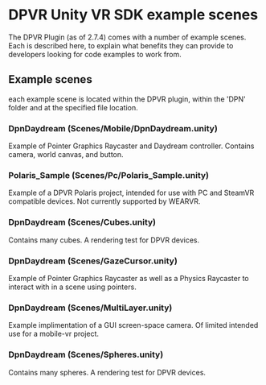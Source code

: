 
# DPVR Unity VR SDK example scenes

The DPVR Plugin (as of 2.7.4) comes with a number of example scenes. Each is described here, to explain what benefits they can provide to developers looking for code examples to work from.

## Example scenes

each example scene is located within the DPVR plugin, within the 'DPN' folder and at the specified file location.

### DpnDaydream (Scenes/Mobile/DpnDaydream.unity)
Example of Pointer Graphics Raycaster and Daydream controller.
Contains camera, world canvas, and button.

### Polaris_Sample (Scenes/Pc/Polaris_Sample.unity)
Example of a DPVR Polaris project, intended for use with PC and SteamVR compatible devices. Not currently supported by WEARVR.

### DpnDaydream (Scenes/Cubes.unity)
Contains many cubes. A rendering test for DPVR devices.

### DpnDaydream (Scenes/GazeCursor.unity)
Example of Pointer Graphics Raycaster as well as a Physics Raycaster to interact with in a scene using pointers.

### DpnDaydream (Scenes/MultiLayer.unity)
Example implimentation of a GUI screen-space camera. Of limited intended use for a mobile-vr project.

### DpnDaydream (Scenes/Spheres.unity)
Contains many spheres. A rendering test for DPVR devices.
